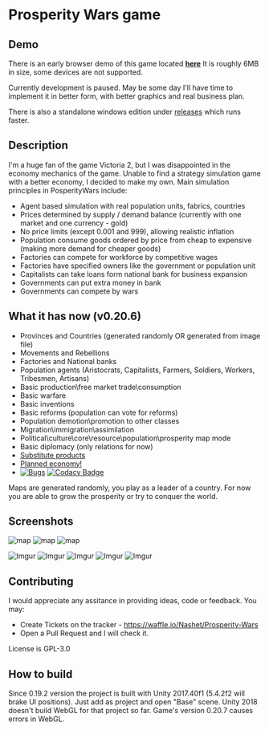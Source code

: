 # Prosperity Wars game

## Demo
There is an early browser demo of this game located [**here**](https://nashet.github.io/Prosperity-Wars/WEBGL/index.html)
It is roughly 6MB in size, some devices are not supported.

Currently development is paused. May be some day I'll have time to implement it in better form, with better graphics and real business plan.

There is also a standalone windows edition under [releases](https://github.com/Nashet/Prosperity-Wars/releases) which runs faster.

## Description
I'm a huge fan of the game Victoria 2, but I was disappointed in the economy mechanics of the game. Unable to find a strategy simulation game with a better economy, I decided to make my own.
Main simulation principles in PosperityWars include:
* Agent based simulation with real population units, fabrics, countries
* Prices determined by supply / demand balance (currently with one market and one currency - gold)
* No price limits (except 0.001 and 999), allowing realistic inflation
* Population consume goods ordered by price from cheap to expensive (making more demand for cheaper goods)
* Factories can compete for workforce by competitive wages
* Factories have specified owners like the government or population unit
* Capitalists can take loans form national bank for business expansion 
* Governments can put extra money in bank
* Governments can compete by wars

## What it has now (v0.20.6)
 - Provinces and Countries (generated randomly OR generated from image file)
 - Movements and Rebellions
 - Factories and National banks
 - Population agents (Aristocrats, Capitalists, Farmers, Soldiers, Workers, Tribesmen, Artisans)
 - Basic production\free market trade\consumption
 - Basic warfare
 - Basic inventions
 - Basic reforms (population can vote for reforms)
 - Population demotion\promotion to other classes
 - Migration\immigration\assimilation
 - Political\culture\core\resource\population\prosperity map mode
 - Basic diplomacy (only relations for now)
 - [Substitute products](https://github.com/Nashet/Prosperity-Wars/wiki/Products)
 - [Planned economy!](https://github.com/Nashet/Prosperity-Wars/wiki/Economy-types#Planned_economy)
 - [![Bugs](https://badge.waffle.io/Nashet/Prosperity-Wars.svg?columns=all)](https://waffle.io/Nashet/Prosperity-Wars) [![Codacy Badge](https://api.codacy.com/project/badge/Grade/32a3f6b804334fc1bdb2cea878329a77)](https://www.codacy.com/project/Nashet/Prosperity-Wars/dashboard?utm_source=github.com&amp;utm_medium=referral&amp;utm_content=Nashet/Prosperity-Wars&amp;utm_campaign=Badge_Grade_Dashboard)

Maps are generated randomly, you play as a leader of a country. For now you are able to grow the prosperity or try to conquer the world.

## Screenshots
![map](http://i.imgrpost.com/imgr/2017/08/14/VYAaererrerdsdVA.png)
![map](http://i.imgrpost.com/imgr/2017/08/14/VYsdffAaererdsdVA.png)
![map](http://i.imgrpost.com/imgr/2017/06/22/VYAaereVAVArdsdVA.png)

![Imgur](https://i.imgur.com/ir7pqgV.png)
![Imgur](https://i.imgur.com/U85ZjSV.png)
![Imgur](https://i.imgur.com/knumBN0.png)
![Imgur](https://i.imgur.com/goICtvL.png)
![Imgur](https://i.imgur.com/6YLDnnq.png)

## Contributing
I would appreciate any assitance in providing ideas, code or feedback.  You may:
- Create Tickets on the tracker - https://waffle.io/Nashet/Prosperity-Wars
- Open a Pull Request and I will check it.

License is GPL-3.0

## How to build
Since 0.19.2 version the project is built with Unity 2017.40f1 (5.4.2f2 will brake UI positions). Just add as project and open "Base" scene. Unity 2018 doesn't build WebGL for that project so far. Game's version 0.20.7 causes errors in WebGL.
